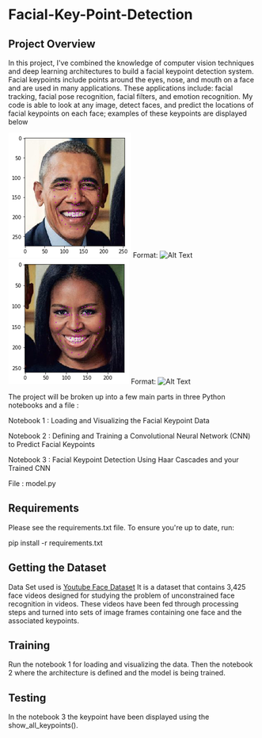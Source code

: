 # Facial-Key-Point-Detection

## Project Overview

In this project, I've combined the knowledge of computer vision techniques and deep learning architectures to build a facial keypoint detection system. Facial keypoints include points around the eyes, nose, and mouth on a face and are used in many applications. These applications include: facial tracking, facial pose recognition, facial filters, and emotion recognition. My code is able to look at any image, detect faces, and predict the locations of facial keypoints on each face; examples of these keypoints are displayed below

![GitHub Logo](/images/keypoint_eg1.png)
Format: ![Alt Text](url)
![GitHub Logo](/images/keypoint_eg2.png)
Format: ![Alt Text](url)

The project will be broken up into a few main parts in three Python notebooks and a file : 

Notebook 1 : Loading and Visualizing the Facial Keypoint Data

Notebook 2 : Defining and Training a Convolutional Neural Network (CNN) to Predict Facial Keypoints

Notebook 3 : Facial Keypoint Detection Using Haar Cascades and your Trained CNN

File : model.py

## Requirements
Please see the requirements.txt file. To ensure you're up to date, run:

pip install -r requirements.txt

## Getting the Dataset 
Data Set used is [Youtube Face Dataset](https://www.cs.tau.ac.il/~wolf/ytfaces/)
It is a dataset that contains 3,425 face videos designed for studying the problem of unconstrained face recognition in videos. These videos have been fed through processing steps and turned into sets of image frames containing one face and the associated keypoints.

## Training 
Run the notebook 1 for loading and visualizing the data.
Then the notebook 2 where the architecture is defined and the model is being trained.

## Testing
In the notebook 3 the keypoint have been displayed using the show_all_keypoints().
